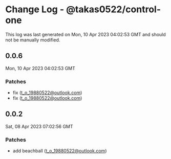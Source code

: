 # Change Log - @takas0522/control-one

This log was last generated on Mon, 10 Apr 2023 04:02:53 GMT and should not be manually modified.

<!-- Start content -->

## 0.0.6

Mon, 10 Apr 2023 04:02:53 GMT

### Patches

- fix (t_o_19880522@outlook.com)
- fix (t_o_19880522@outlook.com)

## 0.0.2

Sat, 08 Apr 2023 07:02:56 GMT

### Patches

- add beachball (t_o_19880522@outlook.com)
